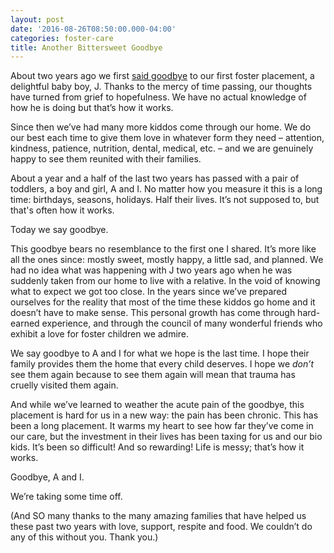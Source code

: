 ```yaml
---
layout: post
date: '2016-08-26T08:50:00.000-04:00'
categories: foster-care
title: Another Bittersweet Goodbye
---
```


About two years ago we first [said goodbye](../2015/2015-01-they-dont-make-greeting-card-for-that.html) to our first foster placement, a delightful baby boy, J. Thanks to the mercy of time passing, our thoughts have turned from grief to hopefulness. We have no actual knowledge of how he is doing but that’s how it works.

Since then we’ve had many more kiddos come through our home. We do our best each time to give them love in whatever form they need – attention, kindness, patience, nutrition, dental, medical, etc. – and we are genuinely happy to see them reunited with their families.

About a year and a half of the last two years has passed with a pair of toddlers, a boy and girl, A and I. No matter how you measure it this is a long time: birthdays, seasons, holidays. Half their lives. It’s not supposed to, but that's often how it works.

Today we say goodbye.

This goodbye bears no resemblance to the first one I shared. It’s more like all the ones since: mostly sweet, mostly happy, a little sad, and planned. We had no idea what was happening with J two years ago when he was suddenly taken from our home to live with a relative. In the void of knowing what to expect we got too close. In the years since we’ve prepared ourselves for the reality that most of the time these kiddos go home and it doesn’t have to make sense. This personal growth has come through hard-earned experience, and through the council of many wonderful friends who exhibit a love for foster children we admire.

We say goodbye to A and I for what we hope is the last time. I hope their family provides them the home that every child deserves. I hope we *don’t* see them again because to see them again will mean that trauma has cruelly visited them again.

And while we’ve learned to weather the acute pain of the goodbye, this placement is hard for us in a new way: the pain has been chronic. This has been a long placement. It warms my heart to see how far they’ve come in our care, but the investment in their lives has been taxing for us and our bio kids. It’s been so difficult! And so rewarding! Life is messy; that’s how it works.

Goodbye, A and I.

We’re taking some time off.

(And SO many thanks to the many amazing families that have helped us these past two years with love, support, respite and food. We couldn’t do any of this without you. Thank you.)